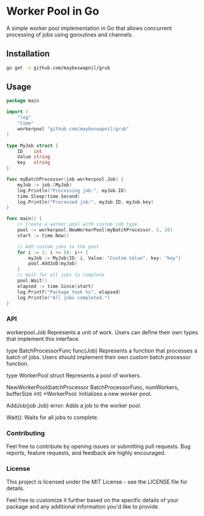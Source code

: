 # Worker Pool in Go

A simple worker pool implementation in Go that allows concurrent processing of jobs using goroutines and channels.

## Installation

```bash
go get -u github.com/maybeswapnil/grub
```

## Usage
```go
package main

import (
	"log"
	"time"
	workerpool "github.com/maybeswapnil/grub"
)

type MyJob struct {
	ID    int
	Value string
	key   string
}

func myBatchProcessor(job workerpool.Job) {
	myJob := job.(MyJob)
	log.Println("Processing job:", myJob.ID)
	time.Sleep(time.Second)
	log.Println("Processed job:", myJob.ID, myJob.key)
}

func main() {
	// Create a worker pool with custom job type
	pool := workerpool.NewWorkerPool(myBatchProcessor, 5, 10)
	start := time.Now()

	// Add custom jobs to the pool
	for i := 1; i <= 50; i++ {
		myJob := MyJob{ID: i, Value: "Custom Value", key: "key"}
		pool.AddJob(myJob)
	}
	// Wait for all jobs to complete
	pool.Wait()
	elapsed := time.Since(start)
	log.Printf("Package took %s", elapsed)
	log.Println("All jobs completed.")
}
```

### API
workerpool.Job Represents a unit of work. Users can define their own types that implement this interface.

type BatchProcessorFunc func(Job) Represents a function that processes a batch of jobs. Users should implement their own custom batch processor function.

type WorkerPool struct Represents a pool of workers.

NewWorkerPool(batchProcessor BatchProcessorFunc, numWorkers, bufferSize int) *WorkerPool: Initializes a new worker pool.

AddJob(job Job) error: Adds a job to the worker pool.

Wait(): Waits for all jobs to complete.

### Contributing
Feel free to contribute by opening issues or submitting pull requests. Bug reports, feature requests, and feedback are highly encouraged.

### License
This project is licensed under the MIT License - see the LICENSE file for details.

Feel free to customize it further based on the specific details of your package and any additional information you'd like to provide.
